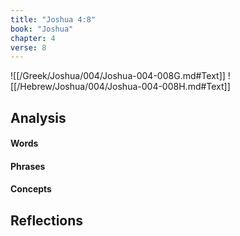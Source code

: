 ```yaml
---
title: "Joshua 4:8"
book: "Joshua"
chapter: 4
verse: 8
---
```

![[/Greek/Joshua/004/Joshua-004-008G.md#Text]]
![[/Hebrew/Joshua/004/Joshua-004-008H.md#Text]]

## Analysis

#### Words

#### Phrases

#### Concepts

## Reflections
